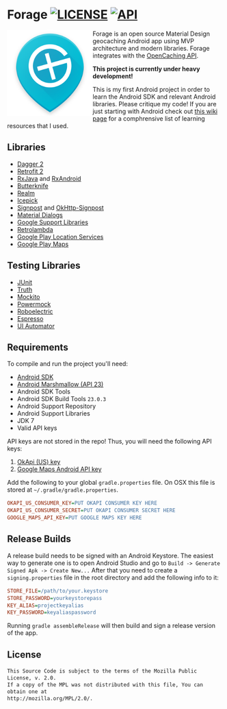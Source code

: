 # Forage [![LICENSE](https://img.shields.io/badge/License-Mozilla-blue.svg?style=flat)](http://mozilla.org/MPL/2.0/) [![API](https://img.shields.io/badge/API-16%2B-brightgreen.svg?style=flat)](https://android-arsenal.com/api?level=16)

<img src="app/src/main/res/drawable/icon_large.png" align="left"
width="200">

Forage is an open source Material Design geocaching Android app using MVP architecture and modern libraries. Forage  integrates with the [OpenCaching API](http://www.opencaching.us/okapi/introduction.html). 

**This project is currently under heavy development!**

This is my first Android project in order to learn the Android SDK and relevant Android libraries. Please critique my code! If you are just starting with Android check out [this wiki page](https://github.com/Plastix/Forage/wiki/Android-Learning-Resources) for a comphrensive list of learning resources that I used. 

## Libraries
* [Dagger 2](http://google.github.io/dagger/)
* [Retrofit 2](http://square.github.io/retrofit/)
* [RxJava](https://github.com/ReactiveX/RxJava) and [RxAndroid](https://github.com/ReactiveX/RxAndroid)
* [Butterknife](http://jakewharton.github.io/butterknife/)
* [Realm](https://realm.io/)
* [Icepick](https://github.com/frankiesardo/icepick)
* [Signpost](https://github.com/mttkay/signpost) and [OkHttp-Signpost](https://github.com/pakerfeldt/okhttp-signpost)
* [Material Dialogs](https://github.com/afollestad/material-dialogs)
* [Google Support Libraries](http://developer.android.com/tools/support-library/index.html)
* [Retrolambda](https://github.com/evant/gradle-retrolambda)
* [Google Play Location Services](https://developers.google.com/android/reference/com/google/android/gms/location/package-summary)
* [Google Play Maps](https://developers.google.com/maps/documentation/android-api/)

## Testing Libraries
* [JUnit](http://junit.org/junit4/)
* [Truth](https://github.com/google/truth)
* [Mockito](http://mockito.org/)
* [Powermock](https://github.com/jayway/powermock)
* [Roboelectric](http://robolectric.org/)
* [Espresso](https://google.github.io/android-testing-support-library/docs/espresso/index.html)
* [UI Automator](http://developer.android.com/tools/testing-support-library/index.html#UIAutomator)

## Requirements
To compile and run the project you'll need:

- [Android SDK](http://developer.android.com/sdk/index.html)
- [Android Marshmallow (API 23)](http://developer.android.com/tools/revisions/platforms.html)
- Android SDK Tools
- Android SDK Build Tools `23.0.3`
- Android Support Repository
- Android Support Libraries
- JDK 7
- Valid API keys

API keys are not stored in the repo! Thus, you will need the following API keys:

1. [OkApi (US) key](http://www.opencaching.us/)
2. [Google Maps Android API key](https://developers.google.com/maps/documentation/android-api/)

Add the following to your global `gradle.properties` file. On OSX this file is stored at `~/.gradle/gradle.properties`.
```INI
OKAPI_US_CONSUMER_KEY=PUT OKAPI CONSUMER KEY HERE
OKAPI_US_CONSUMER_SECRET=PUT OKAPI CONSUMER SECRET HERE
GOOGLE_MAPS_API_KEY=PUT GOOGLE MAPS KEY HERE
```

## Release Builds
A release build needs to be signed with an Android Keystore. The easiest way to generate one is to open
Android Studio and go to `Build -> Generate Signed Apk -> Create New...` After that you need to create a
`signing.properties` file in the root directory and add the following info to it:
```INI
STORE_FILE=/path/to/your.keystore
STORE_PASSWORD=yourkeystorepass
KEY_ALIAS=projectkeyalias
KEY_PASSWORD=keyaliaspassword
```
Running `gradle assembleRelease` will then build and sign a release version of the app.

## License
```
This Source Code is subject to the terms of the Mozilla Public License, v. 2.0. 
If a copy of the MPL was not distributed with this file, You can obtain one at 
http://mozilla.org/MPL/2.0/.
```
